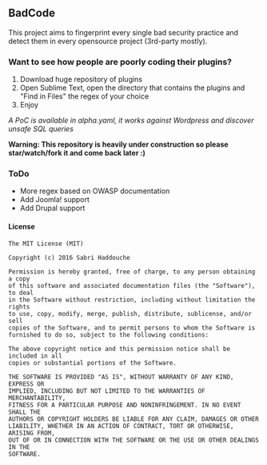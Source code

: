 ## BadCode

This project aims to fingerprint every single bad security practice and detect them in every opensource project (3rd-party mostly).

### Want to see how people are poorly coding their plugins?

1. Download huge repository of plugins
2. Open Sublime Text, open the directory that contains the plugins and "Find in Files" the regex of your choice
3. Enjoy

*A PoC is available in alpha.yaml, it works against Wordpress and discover unsafe SQL queries*

**Warning: This repository is heavily under construction so please star/watch/fork it and come back later :)**

### ToDo

- More regex based on OWASP documentation
- Add Joomla! support
- Add Drupal support

#### License

```
The MIT License (MIT)

Copyright (c) 2016 Sabri Haddouche

Permission is hereby granted, free of charge, to any person obtaining a copy
of this software and associated documentation files (the "Software"), to deal
in the Software without restriction, including without limitation the rights
to use, copy, modify, merge, publish, distribute, sublicense, and/or sell
copies of the Software, and to permit persons to whom the Software is
furnished to do so, subject to the following conditions:

The above copyright notice and this permission notice shall be included in all
copies or substantial portions of the Software.

THE SOFTWARE IS PROVIDED "AS IS", WITHOUT WARRANTY OF ANY KIND, EXPRESS OR
IMPLIED, INCLUDING BUT NOT LIMITED TO THE WARRANTIES OF MERCHANTABILITY,
FITNESS FOR A PARTICULAR PURPOSE AND NONINFRINGEMENT. IN NO EVENT SHALL THE
AUTHORS OR COPYRIGHT HOLDERS BE LIABLE FOR ANY CLAIM, DAMAGES OR OTHER
LIABILITY, WHETHER IN AN ACTION OF CONTRACT, TORT OR OTHERWISE, ARISING FROM,
OUT OF OR IN CONNECTION WITH THE SOFTWARE OR THE USE OR OTHER DEALINGS IN THE
SOFTWARE.
```
